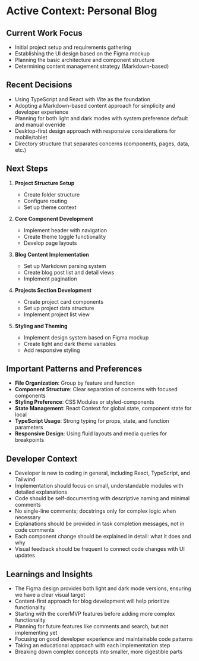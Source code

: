 # Active Context: Personal Blog

## Current Work Focus

- Initial project setup and requirements gathering
- Establishing the UI design based on the Figma mockup
- Planning the basic architecture and component structure
- Determining content management strategy (Markdown-based)

## Recent Decisions

- Using TypeScript and React with Vite as the foundation
- Adopting a Markdown-based content approach for simplicity and developer experience
- Planning for both light and dark modes with system preference default and manual override
- Desktop-first design approach with responsive considerations for mobile/tablet
- Directory structure that separates concerns (components, pages, data, etc.)

## Next Steps

1. **Project Structure Setup**

   - Create folder structure
   - Configure routing
   - Set up theme context

2. **Core Component Development**

   - Implement header with navigation
   - Create theme toggle functionality
   - Develop page layouts

3. **Blog Content Implementation**

   - Set up Markdown parsing system
   - Create blog post list and detail views
   - Implement pagination

4. **Projects Section Development**

   - Create project card components
   - Set up project data structure
   - Implement project list view

5. **Styling and Theming**
   - Implement design system based on Figma mockup
   - Create light and dark theme variables
   - Add responsive styling

## Important Patterns and Preferences

- **File Organization**: Group by feature and function
- **Component Structure**: Clear separation of concerns with focused components
- **Styling Preference**: CSS Modules or styled-components
- **State Management**: React Context for global state, component state for local
- **TypeScript Usage**: Strong typing for props, state, and function parameters
- **Responsive Design**: Using fluid layouts and media queries for breakpoints

## Developer Context

- Developer is new to coding in general, including React, TypeScript, and Tailwind
- Implementation should focus on small, understandable modules with detailed explanations
- Code should be self-documenting with descriptive naming and minimal comments
- No single-line comments; docstrings only for complex logic when necessary
- Explanations should be provided in task completion messages, not in code comments
- Each component change should be explained in detail: what it does and why
- Visual feedback should be frequent to connect code changes with UI updates

## Learnings and Insights

- The Figma design provides both light and dark mode versions, ensuring we have a clear visual target
- Content-first approach for blog development will help prioritize functionality
- Starting with the core/MVP features before adding more complex functionality
- Planning for future features like comments and search, but not implementing yet
- Focusing on good developer experience and maintainable code patterns
- Taking an educational approach with each implementation step
- Breaking down complex concepts into smaller, more digestible parts
